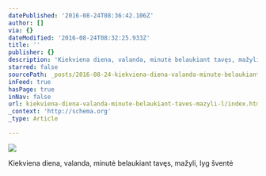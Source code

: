 ```yaml
---
datePublished: '2016-08-24T08:36:42.106Z'
author: []
via: {}
dateModified: '2016-08-24T08:32:25.933Z'
title: ''
publisher: {}
description: 'Kiekviena diena, valanda, minutė belaukiant tavęs, mažyli, lyg šventė'
starred: false
sourcePath: _posts/2016-08-24-kiekviena-diena-valanda-minute-belaukiant-taves-mazyli-l.md
inFeed: true
hasPage: true
inNav: false
url: kiekviena-diena-valanda-minute-belaukiant-taves-mazyli-l/index.html
_context: 'http://schema.org'
_type: Article

---
```

![](https://the-grid-user-content.s3-us-west-2.amazonaws.com/51fcfa8f-19d2-47d7-b466-29910f3abf7e.jpg)

Kiekviena diena, valanda, minutė belaukiant tavęs, mažyli, lyg šventė